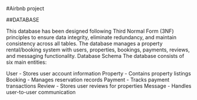 #Airbnb project

##DATABASE

This database has been designed following Third Normal Form (3NF) principles to ensure data integrity, eliminate redundancy, and maintain consistency across all tables. The database manages a property rental/booking system with users, properties, bookings, payments, reviews, and messaging functionality.
Database Schema
The database consists of six main entities:

User - Stores user account information
Property - Contains property listings
Booking - Manages reservation records
Payment - Tracks payment transactions
Review - Stores user reviews for properties
Message - Handles user-to-user communication